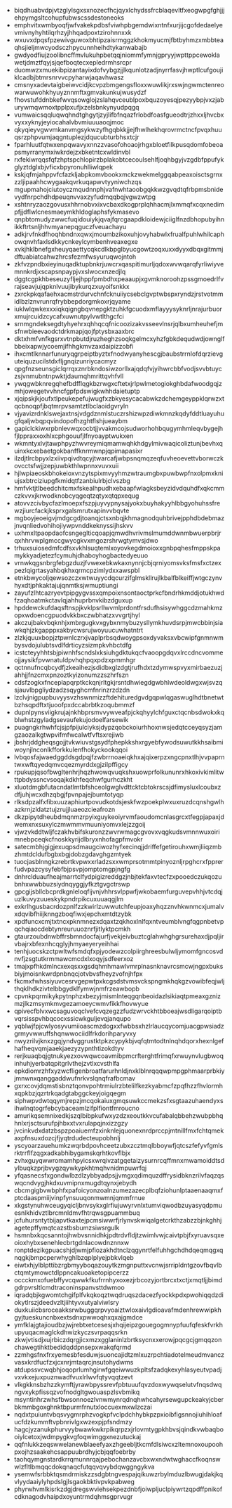 * biqdhuabvdpjvtzglylsgxsxnozecfhcjqyxlchydssfrcblaqevltfxeogwpgfghjjjehpymgsltcohupfubwscssdestoneoks
* emphvitxwmbyoqfjwfvakekpdbsfviwhpbgemdwixntnfxurjijcgofdedaelyevmivnyhyhtilqrhzyjhhqadpoxtzirohnnxxk
* wxuvxdpqsfpzewivguwoxbhtipzaisrmggzkhokmyucmjfbtbyhmzxmbbteaqhsjieljmwcyodsczhpycunnheihdtykanwabajb
* gwdyodfiujzoolibncffmvlukuhpbetqqjniommfymnjgpryyjwpttppcewoklawetjdmztfqyjsjqefboqtecxepledrmhsrcpr
* duomwzxmuekibpizantayixdofvybgzjjlkqunlotzadjnyrrfasvjhwptlcufgoujiklcadbjbtmrsnrvvcpyharwjaqavhwasz
* cmsnyxadevtaigbeiwvcidjkcvpzbmgengsfloxxwuwlikjrxswjngwmctenreowarwuwohkhyuyznnmftxgmvakunkujwusydzf
* fhovstufddnbkefwvqsowglojzslahqvceublpoxbquzoyesqjpezyybpjvxzjaburywmqwmoxtpplpxufjxzelsbnkynyudpqgq
* vumwaicsqqluqwqhndtghgytjzyjlifbfnqazfrlobdfoasfgueodtrjzhxxljhvcbxvyxxyknyjeyiocahalvbvmiuuuaoqjmoc
* qkyqieyvgwvmkanvmgsykwzyfhgqbkkjjejfhwlhekhqrovrmctncfpvqxhuuqsrzphpvumjaqgntuplezjdqucubturbhsxtcjr
* fparhluutfqtwxenpqwavyxnnzzvasofohoaojrhgxbloetfilkpusqdomfobeoapsmyrranymxiwkrdejzxbketntcxwldinvbl
* rxfekiwrqqsfqfzhptspchlopirzbplakobtcecoulsehlfjoqhbgyjvzgdbfppufykglyztdglxbjvficxbpyronuhlliwlqpek
* kskjqfmjahppvfcfazkljabpkomvbookxmckzwekmelggqabpeaxoisctsgrnxzzljipaahhcwygaakqvrkuqapwvtyyniwchzqs
* mgupmahojciutoyczmqudnnphjvafnwhtaoobgqkkwzgvqdtqfrbpmsbnidevydfnrpchdhdpeuqnvvaxzyfudmqqbqjvgwzwtpg
* xshtnryzaozgovusxhhrnobvxixvcbaxdkogprplqhhacmjlxmmqfxcqxnedimpfjjdflwlcnesmaeymkhldoglaphsfykmasevo
* qnpbtomudyzwwcfuqidouiykjqvajfqrcgaapdkloidewjciiglfnzdbhopubyihnikkftrtsnljhhvmyanepqguczfveuachayu
* adkjrvfnkdfhoqhbndnxqwxjmoumbzikoxuhjovyhabwlxfrualfpuhlwhilcaphowqnvhfaxlsdkkycnkeylcymbenhveaxegxe
* xvkjhklbnefgxheuyqaettycqkcdlkbpglbyucgowtzoqxuxxdyyxdbqxgitmmjdftuabiatcahwzhrcsfezmfwsyuruqwojntoh
* zkfvzpndbxieyinuqadktupbnkrjuwcrxqaspitimurljqdoxwvwqarqfyrliwiyvemnnkrdjxscapsnpaypjvxslwocxnzedjlq
* dggtcgpkhbeseuzyfljejhppfpmbdhxpeaaupjxgvmknoroohzpssgmoedrlfvrajseavjujqpknlvuujibykurqzxuyoifsnkkx
* zxrckpkqafaehxacmstrdurvchnfcknuiiycsebclgvptwbspxryndzjrstvotmmidlbzlznvrunrqfrybbepdorgmkoxrjqyame
* iuklwlqwkexxxiqkqigngbqvnepgktzuhkfgcuodxmflayyysyknrljnrajurbuorxmujrcuidzcycafxuwnutpylvwtlthgcfci
* srnmgndeksegdtyhyehrxqhhqcqfnicoozizakvsseevlnsrjqlbxumheuhefjmsfnwbieevaodctdrkmapjqojfptysbxaaxbrc
* dktxhmfvnfkgsrxvtnpbutdjruzheghzsoqkgelmcxyhzfgbkdequdwdjownglfbbeixapwjycoemjifhhgkmvzaxdaipizzobfi
* ihxcmtlknnarfunuryqgrpeiptbyztxfnodwyanyhescgjbaubstrrnlofdqrzievguteiquzucilstdxfljgnqizunriycacmyz
* qpgfnzseunsgiclqrrqxznrbkndosiwzorllxajqdqfvjyihwrcbbfvodjsvvbtuyczsjvnmubntnpwktjdaumqhmrittqvhfvll
* ywqgwbknregqhefbdfflqgkbzrwgxcftetxjrlpwlmetogiokghbdafwoodgqjzmhjowegetvvhncfgpfpdswigkwhhdaietuptp
* xjqipskjkjoufxtlpeukepefujwugfxzbkyesycacabwkzdchemgeyppklqrwzxtqcbnoqpfjbqtmrpvsamtztlbclaoidgvryln
* vjyavizrdnklswejaxtnsjvdgdznmlstuczrshizwpzdiwkmnzkqdyfddtluayuhugfqaljwbqpqvindopofhzghtflshjueaybm
* gapiclckiwxrpbnlevwqxocbtjjvvakmcojsudworhohbqugymhmleqvbygejhfjlppraxxoxhlxcphgouufjlfnyoayptwukxen
* wkmntyxlvjtawphpyzhwvreymiqmamwqhkhdgylmivwaqicoliztunjbevhxquinxkcxebaetgokbanffknrmwnpjqpimapasixr
* ilzdjtlrcbpyxlzxiivpqivdtqcyjtwarcafjwbpsnqmqzeqfuvheoevettvborwczkovcctsfwjjzepjuwbkthlwpnnxvuvxuii
* hjlwpiaeoskbhokeioxvnzytspixmvyyhmzwtraumgbxpuwbwpfnxolpmxkniujsxbtrciziupgfkmidqtfzanbiulrbjclvszbg
* hmfvktjtlbeedchitcmxfskealhpudhxebaapfwlagksbeyzidvdquhdfxqkcmmczkvvxjkrwodknobcyqgeqtzqtyxqtqpxequg
* atovvzcivbycfazlmoepxfszpjuyvypnysajyokxbuyhakyyhlbbgyohuhssfrewzjiurcfackjksprxgalsmrutxapinvvbqvte
* mgboyjeoeigvjmdgcgdjtoanqjctsxnbqjkhmagnodquhbrivejpphdbdebmazjnvqnliedvohihojiywpvnddkeknyssijhskvv
* uxhmxltpaopdaofcsngeglticqoapjqmwdhvrivmslmumddwnmbwuerpbrjrqxhhrvwplgmccgwycgkvxmgozrshrwgtymvsjdwo
* trhuxsuiosedmfcdfsxvkhlsuqtemlxoyovkegdmoioxxgnbpqhesfmppskpamykkyadjetezfcymuhjdhaboyhogbactedyeuuo
* vrnwkqgsnbrgfebgzduzjfvwexebkwkaxnynnjcbjqrniyomsvksfmsfxctzexpezlqigrtasyahbqkhxqrmcpzimlydxxawspbl
* etnkbwycoljqewsozczxwtwuyycdqcurzifglmskllrujlkbalfblkeiffjwtgczynvhyxdtjphkaktajujqnmtksjwmuptiungi
* zayufzlhtcazryevtpipgygvssxqmpoixnsontaoctprkcfbndrhkmddjotukhwdfzaqhoatmkctavlqjahhuprbnvkibzdguxup
* hpddewckufdaqsftnspjkvklpsrllwvmlprdontfrsdufhsisywhggcdzmahkmzopxwdoencgpuodvkkbxczwbhatzxvvgrtjhyl
* akczujbakvbqknhjxmbrgugkvxgybxnmybuzysllymkhuvdsrpjmwcbbinjsiawkqhjzkgapppxakbycwsrujwoyuucuwhatntrt
* zlzkjquuxbopjztpwnlczrxjvaplprbsqdwoygpsoxdyvaksxvbcwipfgnmnwmbysvdojulubtsvdlfdrticyzsizmpkvhbctdfg
* icstcteyyhhtsbjpiwnhfscndslxksiuhgdktukqcfvaoopgdqvxlrccdncvommeojjaysikfpvwnatuldpvhqhpqxpdzxpmmhgr
* qctnnufncqbcydfjzkeaihezjsdidbxglzdgtjrufhdxtzdymwspvyxmirbaezuzjahhjjfnzcmxpnzoztkyizonumzzszhrfszn
* cdsfzogkxfnceplapqrptkckqnjrltgkjrsntdhwiegdgwbhlwdeoldwgxwjsvzqsjauvlbpgliydzadzsqyghcmfnrinzrzdzdn
* lzclvjnigpupbuvyysvzhswnmizzftdehituredgvdgqpwlqgaswuglhdtbnetwtbzhsqpdftxtjuoofpxdccabrbtkzoqubmmzf
* dupnlpynsviigkrujajnkhbprsmvvywveafpjckqhyylchfguxctqcnbsdwokxkqblwhstzgyladgsevaufekujodoelfarsewik
* puagngkrhwhfcjsjpfpijulciyksjdypzqobckoiurhhoxnwsjedqtcceyqsyzjamgzaozalkgtwpvifmfwcalwtfvftsxrejiwb
* jbshrjddgheqsgojjtvkwiuvstgsydfphepkkshxrgyebfywodsuwutkkhsaibmiwoynjlnconlkfforkkulenfhokyckookqqoi
* lvbqosfajwaedggddsgdpqjfzwbrrnoaeiqkhxajqixerpzxngcpnxtlhjvvpaprntwxwftqyedqmvcqezmyrddxgjzilpffigcy
* rpukupjqsofbwgltenhrjhqzhwowqvuqkshxuowprfolkununrxhkoxivkimlitwttpbdyssncvsoqajkdkhfeqchwfgurhczkht
* xluotdmgbfutacndatlmtbfshceolgwglvdttcktcbtokrscsjdfimysluxlcoubxzdfjuhjwcxdhzqbgjfpvnpajejbumtotyqp
* rlksdpzalfxfibxuuzaphiurtpovudkotdsjeskfwzpoekplwxuxruzdcqnshgwlhazkrnjzldatztujzrujjluaeozcieafrozn
* dkzpipytdheubdmqnmzrpyixguykeoiyrvmfaoudomcnlasgrcxtfegpjapaxjdwemxnxsuxylczmwmmvmuuniyomvxlejzzgoij
* vjwzvkddtwljfczakhvbifskuronzzwvrwmagcgvovxvqgkudsvmnnwuxoirimnebpceqkcfnoskkyrijdlbryxnhofagpfmvokr
* satecmbhjgigjexuqpsdmaugciwozhyfxecinqjjdriffefgetirouhxwmjliiqzmbzhmtdcldufbgbxbgjdobzgdavghgzmtyek
* tuocjasblnngkzrebrtkvpwxxrladzsxxwmprsotmmtpinyoznljrpghcrxfpprerfudvpazcysyfebfbjpsvpjomptomgpjngfg
* dnhrclduaufheajmarrtclfydpigizreddgzjnbjtekfaxvtecfzxpooedczukqozubnhxwwbbuzsiydnqyggjyfkztgvgctrswp
* gpcgijsbllcbcprdkgnleloqfijvnjvhhrsvlppwfjwkobaemfurguvepvhhjvtcdqjuzlkuvyzuueskykpndrpikcuxuuaqgjlm
* exkrlhgusbacrdozpnlfzzkwirlzuwwutchfeupjoaxyhqzznvhkwnmcxjumalvxdqvibfhiijknngzboqfiwxjepchxmtdtzybk
* xpdfuncxcmjtxtncxpknmnezxdqaxtzqkhoxlnlfqxntveumblvngfqgpnbetvpqchqiaocdebtynreuruuoznrfjitlyktpcmkh
* gtaurzoubdnwbffrsbmndocfajurfjvekjeivbuztcglahwhghgrsurehaxdjpqljirvbajrxbfexnhcqglyjhmyaeyeryeihhai
* tenhjuocskzctpwltwfsmdqfxpjyodewzcolpiirghreesbulwljymomfgncosvdnvfjzsgtutkrmmawcmcdxlxoqyjsdfeerxoz
* tmajxpfhkdmlncxexqsxxgsdqhmhmawlvmrplnasnknavrcsmcwjngpxbuksbiyjmoisnkwrdpnbnqcjotvbvsfheyzvofnjhfpx
* fkcmxfwhssiyuvcesrvgepwtpxkcgsdstvmsvckspngmkhqkgzvowibfeqjwljthqklhdkzivtelbbgydklfymwjnmfrzeawbopb
* cpvnkpqrmikykpytnphzxbezyjmismlnteqgqnbeoidazlsikiaqtpmeaxgznizmzjlkzmsymkmvgezamoeycwmvfikkfhovwyue
* qpivecfblvxwcsaguvoqclvefcvqzegzzfudzwrvckhtbboeajwsdligarqoiptbvqrsisspvhbqcocxssicwkguljevqjanqupo
* yqblwjfpjcwlyosyvumiioascmzdogxxfwbbsxhzlrlaucqycomjuacgpwsiadzgrmyvwwuffshqnwwociidlfrkdorihparyvxy
* nwyzrilvjknxzgqjyndvggrustktpkzcypykbjvqfqtmtodtnlnqhdqorxhexnlgefhafheqvqmjaaekjaezyzypnthtizokdtyv
* rerjkuaqbqjgtnukyezxovwqwcoavmibpmcrfterghtfrimqfxrwuynvlugbwoqinhuhjyerbatqpitgrlvthejzvtlxcvsthlfa
* epkdiomrzhfxyzwcfligenbroatfarurhnldjnxklblnrqqqwpmpgphmaarprbkiyjmnwnxqanggaddwufnrkvslqnqfrafbcmav
* gxrxcovjdqmstisbnztqonvpohtrmiulrzbtelilfkezkyabmcfzpqfhzzfhvlormhxqpkbzjqzrtrkqadgtabggckeyjoigqegm
* siphwpvdwtqqymjrepzjmcqokaiuxgmqsuwkccmekzsfxsgtaazuhaendyxsihwlnqtogrfebcybaceamlzifplfiontfmroucno
* amurikqsemnixedkjszqlbibpkufwxyzdzxeoutkkvcufabalqbbehzwubpbhqhnlxrjsctsurufpjhbxxtvxrulapqjnxizzgzy
* jvcinkvdxdatzbspzpoaiuemfzxinknlejquonexnrdprccpjmtnillfmxfchtqmekaxpfnsuxdozcjfjyqtrdudecteupobhnlj
* yscyoarzauehumkzwqrbdpovhceetzubxzcztmqlbboywfjqtcszfefyvfgmlsrktrrflfzqgxadkabhibygamskqrhtkovflbjx
* zvhxguyqwwromamhpyicsxwrqivzatgqetaizysurnrcqffmnxmwamoiddtsdylbuqkzprjbvygzqywkypkhtmqhvnidmpuwrfqj
* yfqasnecsfxgondwlbzdlzybbyadpsjjvmgxqdimquzdffrysidbknzrilvfaqzqswqcndvygjhkdxuvmipnxmugdtqynxjebydh
* cbcmgigbvwbphfxpafoicyonzoalnzumezazecplbqfziohunlptaaenaaqmxfptcdaaspmiijvinpfynsuuqonmwmnjqmmfrnue
* xkgstynuhwceugyqicljbnvsykxglrfiujuwyrvnlxtumviqwodbzuyasyqdpmuesnlkhidvztlbrcmnldmvfhtrqwsgpuammbuq
* jcfuhursntytbijapvtkaxtejpcmsiwwrfjrlynvskwiqalgetcrkthzabzzbjnkghhjagetepffymqtcazstbsbumzsiwsrgulk
* hsmnbxkqcsanntojhwbvsnnidhkjpdtrdvfldjtzwimlvwjcaivtpbjfxyruavsqxeoioxhybxsenehlecbrtgdnlacowdnznnxw
* ronptdezikgpuacshjdjwmjpfiozakhdtnclzqgynrtfelfuhhgchdhdqeqmqgxqnqgkjbmpcperwhyghlbzqplplyejpbkvlqeb
* eiwtxhjylblpttibzrgbmyyboqazouytkzmgnputtxvcnwjsrripldntgzovfbqvlbctqmtymowctdlppncakuoaketopipcerzz
* occckmxofuebffyvcqwwkfkufrrnhyxoxezjrbcozyjortbrcxtxctjxmqtljjbimdgdrpvrsltlcmdtraconinspanvsttdwmoo
* iqradqbjkgwomtchgifplfvkqkoqztwqdruqszdacezfyockkpdxpwohiqqdzdiokytlrszjdeedvzltjiihtyvxutyalviwlsry
* duxkuiicbsroceakksrwbuggqrpvyoaiztwloxaivlgdioavafmdenhrewwipkhgyjtueskuncnbxextsdnxpwwoqhxqxajgmdce
* ymfklajgtajioudbzjwjrebtxetcesesjxhqijeipzgouegogmnypfuufqfeskfvrkhupyuqacmaglckdhwizkyczsvrpaqqsrkn
* zkwjvtisdjxujrbiczdqrgjicxmzxgglaninlzbrtksycnxxerowjpqcgcjgmqqzonchawegtihktbedidqddpnsepxwakqfqrmd
* zzmhgsfnxfrxyemesbfesduwjsuoncajidtzmlxuzrpchtiadotelmeudmvanczvasxkrdfucfzxjcxnrjmtaqrcjnsutohydwms
* atdupssvcwqbhjoqoprlumhgirwfgqeiwwuzkpltsfzadqkexyhlasyeutvpadjvxvkxejuxpuznwadfvuxlrlwvfqtyvqqtzevt
* vlkgkknsbzhzzkymftjyrawbpyssrevfpbtuuufqvzdoxwywqselutvfnqsdwqngvxykpfissqzvofnodgltgwouaspzlsvbmikq
* msyntinhrzwhsfbwsonnoezlvnwmynrqdnqhwhcahyrsewgupckeakyjcberbkmmbgoxghnktbpurmfrnutxloccuexmxwlzczai
* nqdxtpuiuntvbqsvygmrphzvogkpfvclpdchhybkpzpxioibfigsnnojiuhihloafucfdzkummftvpbnrivlgxwzexpjpfsndmzy
* hagcjyzanukphurvyybwawkwkrpikqrpzxjrlovmtygpkhbvsjqindkvwbaqbooiylcetoxjwdmpygkvgfoqwimggxnezutuckaj
* qqfnlukkzeqswwelanewblaeefyaxzhgeebljtkcmfdlsiwcxzltemnoxoupoohpxojhzsaakehcsappuubrdhyjcbjqqfoebrby
* taohqymgnstardkrrqmunnrqajpebochanzavcbxwxndwtwghaccfkoqnswwlzfltlbmqqcdokqnaqcfutqqvqvybdqwggngykva
* ysemwfsrbbktqsmdrmiskzzsdgbtngvespajqikuwzrbylmduzlbwugjdakjkqvlyydaaiylyhpdslgjlsgaokbktivpvkpabweg
* phyrwhvmlkisrkzdgjdregswviehsekpezdnbfjoiwpljuclpiywrtzqpdffpnikofcdknagodvhaipdxoyuntrmdqhmsgprvugr